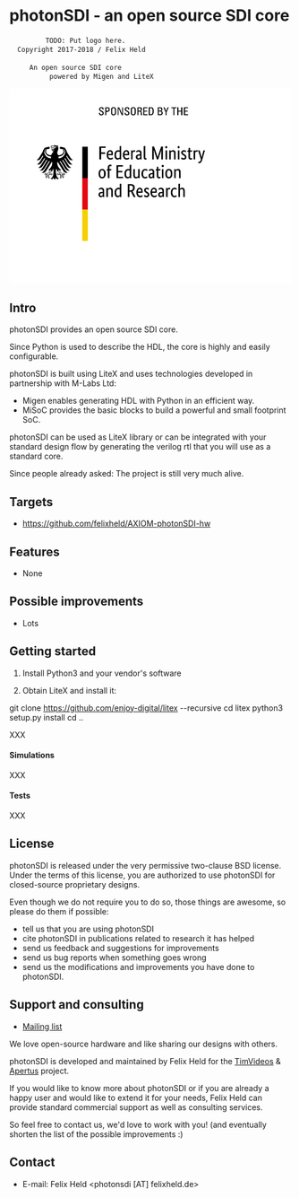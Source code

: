 # photonSDI - an open source SDI core

             TODO: Put logo here.
	  Copyright 2017-2018 / Felix Held

         An open source SDI core
              powered by Migen and LiteX

![Funded by the German Ministry of Education and Science (BMBF)](doc/BMBF_gefoerdert_2017_en.jpg)

## Intro

photonSDI provides an open source SDI core.

Since Python is used to describe the HDL, the core is highly and easily
configurable.

photonSDI is built using LiteX and uses technologies developed in partnership with
M-Labs Ltd:
 - Migen enables generating HDL with Python in an efficient way.
 - MiSoC provides the basic blocks to build a powerful and small footprint SoC.

photonSDI can be used as LiteX library or can be integrated with your standard
design flow by generating the verilog rtl that you will use as a standard core.

Since people already asked: The project is still very much alive.

## Targets

- https://github.com/felixheld/AXIOM-photonSDI-hw

## Features

- None

## Possible improvements

- Lots

## Getting started

1. Install Python3 and your vendor's software

2. Obtain LiteX and install it:

  git clone https://github.com/enjoy-digital/litex --recursive
  cd litex
  python3 setup.py install
  cd ..

XXX

#### Simulations

XXX

#### Tests

XXX

## License

photonSDI is released under the very permissive two-clause BSD license. Under
the terms of this license, you are authorized to use photonSDI for closed-source
proprietary designs.

Even though we do not require you to do so, those things are awesome, so please
do them if possible:

 * tell us that you are using photonSDI
 * cite photonSDI in publications related to research it has helped
 * send us feedback and suggestions for improvements
 * send us bug reports when something goes wrong
 * send us the modifications and improvements you have done to photonSDI.

## Support and consulting

 * [Mailing list](https://groups.google.com/forum/#!forum/photonsdi/join)

We love open-source hardware and like sharing our designs with others.

photonSDI is developed and maintained by Felix Held for the
[TimVideos](https://code.timvideos.us) & [Apertus](https://apertus.org/)
project.

If you would like to know more about photonSDI or if you are already a happy
user and would like to extend it for your needs, Felix Held can provide standard
commercial support as well as consulting services.

So feel free to contact us, we'd love to work with you! (and eventually shorten
the list of the possible improvements :)

## Contact

 * E-mail: Felix Held <photonsdi [AT] felixheld.de>
